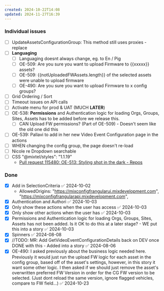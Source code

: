 ```yaml
---
created: 2024-10-22T14:08
updated: 2024-11-27T16:39
---
```

### Individual issues

- [ ] UpdateAssetsConfigurationGroup: This method still uses proxies - replace
- [ ] **Languaging**
	- [ ] Languaging doesnt always change, eg. to En / Pig
	- [ ] OE-509: Are you sure you want to upload Firmware to {{xxxxx}} assets?
	- [ ] OE-509: {{notUploadedFWAssets.length}} of the selected assets were unable to upload firmware
	- [ ] OE-490: Are you sure you want to upload Firmware to x config groups?
- [ ] Grid Ordering / Sort
- [ ] Timeout issues on API calls
- [ ] Activate menu for prod & UAT (MUCH **LATER**)
- [ ] OE-538: **Permissions** and Authentication logic for loading Orgs, Groups, Sites, Assets has to be added before we release this.
	- [ ] CAN Upload FW permissions? (Part of OE-509) - Doesn't seem like the old one did this
- [ ] OE-539: Pallavi to add in her new Video Event Configuration page in the actions
- [ ] WHEN changing the config group, the page doesn't re-load
- [ ] Nicole re Dropdown searchable
- [ ] CSS "@mixtel/styles": "1.1.19"
	- [Pull request 115480: OE-513: Styling shot in the dark - Repos](https://dev.azure.com/MiXTelematics/DeviceIntegration/_git/MiX.Config.Frangular.UI/pullrequest/115480)

### Done

- [x] Add in SelectionCriteria ✅ 2024-10-02
	- AllowedOrigins: "https://mixconfigfrangularui.mixdevelopment.com", "https://mixconfigfrangularapi.mixdevelopment.com",
- [x] Authentication and Authori ✅ 2024-10-03
- [x] Only show these actions when the user has access ✅ 2024-10-03
- [x] Only show other actions when the user has ✅ 2024-10-03
- [x] Permissions and Authentication logic for loading Orgs, Groups, Sites, Assets has not been added. Is it OK to do this at a later stage? - WE put this into a story ✅ 2024-10-03
- [x] Spinners ✅ 2024-08-08
- [x] //TODO: MR: Add GetVideoEventConfigurationDetails back on DEV once DONE with this - Added into a story ✅ 2024-08-06
- [x] OE-490: I asked previously about the business logic needed here. Previously it would just run the upload FW logic for each asset in the config group, based off of the asset's settings, however, in this story it want some other logic. I then asked if we should just remove the asset's overwritten preferred FW Version in order for the CG FW version to be selected. (Just dont reload the same version, ignore flagged vehicles, compare to FW field...) ✅ 2024-10-23